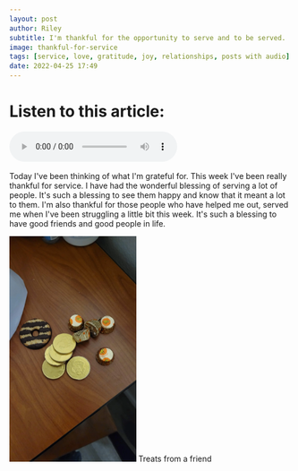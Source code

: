 ```yaml
---
layout: post
author: Riley
subtitle: I'm thankful for the opportunity to serve and to be served.
image: thankful-for-service
tags: [service, love, gratitude, joy, relationships, posts with audio]
date: 2022-04-25 17:49
---
```


# Listen to this article:

<audio controls>  
<source src="https://love-of-god-and-of-all-men.github.io/assets/audio/thankful_for_service.mp3" controls controlsList="nodownload" type="audio/ogg">  
<source src="https://love-of-god-and-of-all-men.github.io/assets/audio/thankful_for_service.m4a" controls controlsList="nodownload" type="audio/mpeg">  
Your browser does not support the audio element.
</audio>

Today I've been thinking of what I'm grateful for. This week I've been really thankful for service. I have had the wonderful blessing of serving a lot of people. It's such a blessing to see them happy and know that it meant a lot to them. I'm also thankful for those people who have helped me out, served me when I've been struggling a little bit this week. It's such a blessing to have good friends and good people in life.

<img class="img-responsive" src="/assets/images/posts/gifted_chocolate_treats.webp" width="45%" alt="a wooden table topped with various wrapped chocolates and a chocolate stripped cookie">
<span class="caption text-muted">Treats from a friend</span>
